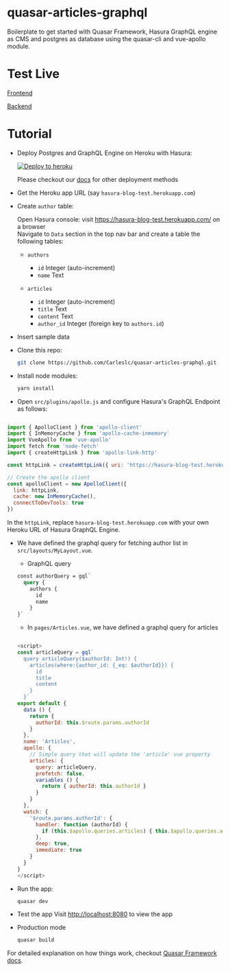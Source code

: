 # quasar-articles-graphql

Boilerplate to get started with Quasar Framework, Hasura GraphQL engine as CMS and postgres as database using the quasar-cli and vue-apollo module.

# Test Live

[Frontend](https://quasar-articles-graphql.netlify.app)

[Backend](https://hasura-blog-test.herokuapp.com/)

# Tutorial

- Deploy Postgres and GraphQL Engine on Heroku with Hasura:
  
  [![Deploy to
  heroku](https://www.herokucdn.com/deploy/button.svg)](https://heroku.com/deploy?template=https://github.com/hasura/graphql-engine-heroku)

  Please checkout our [docs](https://docs.hasura.io/1.0/graphql/manual/deployment/index.html) for other deployment methods

- Get the Heroku app URL (say `hasura-blog-test.herokuapp.com`)

- Create `author` table:
  
  Open Hasura console: visit https://hasura-blog-test.herokuapp.com/ on a browser  
  Navigate to `Data` section in the top nav bar and create a table the following tables:

  - `authors`
    - `id` Integer (auto-increment)
    - `name` Text
  
  - `articles`
    - `id` Integer (auto-increment)
    - `title` Text
    - `content` Text
    - `author_id` Integer (foreign key to `authors.id`)
  
- Insert sample data

- Clone this repo:
  ```bash
  git clone https://github.com/Carleslc/quasar-articles-graphql.git
  ```
  
- Install node modules:
  ```bash
  yarn install
  ```

- Open `src/plugins/apollo.js` and configure Hasura's GraphQL Endpoint as follows: 
```js

import { ApolloClient } from 'apollo-client'
import { InMemoryCache } from 'apollo-cache-inmemory'
import VueApollo from 'vue-apollo'
import fetch from 'node-fetch'
import { createHttpLink } from 'apollo-link-http'

const httpLink = createHttpLink({ uri: 'https://hasura-blog-test.herokuapp.com/v1/graphql', fetch: fetch })

// Create the apollo client
const apolloClient = new ApolloClient({
  link: httpLink,
  cache: new InMemoryCache(),
  connectToDevTools: true
})

```

In the `httpLink`, replace `hasura-blog-test.herokuapp.com` with your own Heroku URL of Hasura GraphQL Engine.

- We have defined the graphql query for fetching author list in `src/layouts/MyLayout.vue`. 
    - GraphQL query

    ```graphql
    const authorQuery = gql`
      query {
        authors {
          id
          name
        }
    }`
    ```

    - In `pages/Articles.vue`, we have defined a graphql query for articles
    ```js

    <script>
    const articleQuery = gql`
      query articleQuery($authorId: Int!) {
        articles(where:{author_id: {_eq: $authorId}}) {
          id
          title
          content
        }
      }`
    export default {
      data () {
        return {
          authorId: this.$route.params.authorId
        }
      },
      name: 'Articles',
      apollo: {
        // Simple query that will update the 'article' vue property
        articles: {
          query: articleQuery,
          prefetch: false,
          variables () {
            return { authorId: this.authorId }
          }
        }
      },
      watch: {
        '$route.params.authorId': {
          handler: function (authorId) {
            if (this.$apollo.queries.articles) { this.$apollo.queries.articles.refetch({ authorId: authorId }) }
          },
          deep: true,
          immediate: true
        }
      }
    }
    </script>

    ```

- Run the app:
  ```bash
  quasar dev
  ```
  
- Test the app
  Visit [http://localhost:8080](http://localhost:8080) to view the app
  
- Production mode
  
  ```bash
  quasar build
  ```

For detailed explanation on how things work, checkout [Quasar Framework docs](https://quasar-framework.org/guide/).
